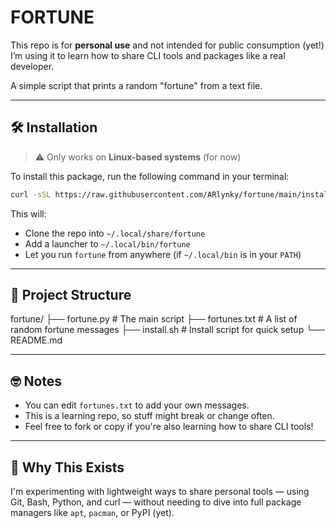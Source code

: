 # FORTUNE

This repo is for **personal use** and not intended for public consumption (yet!)
I’m using it to learn how to share CLI tools and packages like a real developer.

A simple script that prints a random "fortune" from a text file.

---

## 🛠 Installation

> ⚠️ Only works on **Linux-based systems** (for now)

To install this package, run the following command in your terminal:

```sh
curl -sSL https://raw.githubusercontent.com/ARlynky/fortune/main/install.sh | bash
```

This will:

* Clone the repo into `~/.local/share/fortune`
* Add a launcher to `~/.local/bin/fortune`
* Let you run `fortune` from anywhere (if `~/.local/bin` is in your `PATH`)

---

## 📂 Project Structure

fortune/
├── fortune.py       # The main script
├── fortunes.txt     # A list of random fortune messages
├── install.sh       # Install script for quick setup
└── README.md

---

## 🤓 Notes

* You can edit `fortunes.txt` to add your own messages.
* This is a learning repo, so stuff might break or change often.
* Feel free to fork or copy if you're also learning how to share CLI tools!

---

## 🧠 Why This Exists

I'm experimenting with lightweight ways to share personal tools — using
Git, Bash, Python, and curl — without needing to dive into full
package managers like `apt`, `pacman`, or PyPI (yet).
